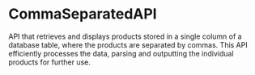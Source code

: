 # CommaSeparatedAPI
API that retrieves and displays products stored in a single column of a database table, where the products are separated by commas. This API efficiently processes the data, parsing and outputting the individual products for further use.
